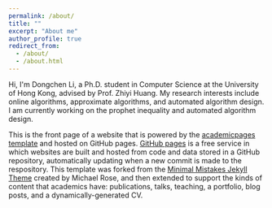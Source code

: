 ```yaml
---
permalink: /about/
title: ""
excerpt: "About me"
author_profile: true
redirect_from: 
  - /about/
  - /about.html
---
```


Hi, I'm Dongchen Li, a Ph.D. student in Computer Science at the University of Hong Kong, advised by Prof. Zhiyi Huang. My research interests include online algorithms, approximate algorithms, and automated algorithm design. I am currently working on the prophet inequality and automated algorithm design. 


This is the front page of a website that is powered by the [academicpages template](https://github.com/academicpages/academicpages.github.io) and hosted on GitHub pages. [GitHub pages](https://pages.github.com) is a free service in which websites are built and hosted from code and data stored in a GitHub repository, automatically updating when a new commit is made to the respository. This template was forked from the [Minimal Mistakes Jekyll Theme](https://mmistakes.github.io/minimal-mistakes/) created by Michael Rose, and then extended to support the kinds of content that academics have: publications, talks, teaching, a portfolio, blog posts, and a dynamically-generated CV.